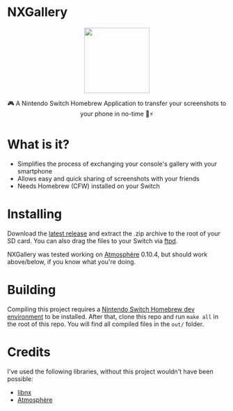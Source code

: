 # NXGallery

<p align="center">
    <img height="150" src="https://i.imgur.com/qSORf9M.png">
</p>

<p align="center">
    🎮 A Nintendo Switch Homebrew Application to transfer your screenshots to your phone in no-time 📱⚡
</p>

# What is it?
 + Simplifies the process of exchanging your console's gallery with your smartphone
 + Allows easy and quick sharing of screenshots with your friends
 + Needs Homebrew (CFW) installed on your Switch

# Installing
Download the [latest release](https://github.com/iUltimateLP/NXGallery/releases) and extract the .zip archive to the root of your SD card. You can also drag the files to your Switch via [ftpd](https://github.com/mtheall/ftpd). 

NXGallery was tested working on [Atmosphère](https://github.com/Atmosphere-NX/Atmosphere) 0.10.4, but should work above/below, if you know what you're doing.

# Building
Compiling this project requires a [Nintendo Switch Homebrew dev environment](https://switchbrew.org/wiki/Setting_up_Development_Environment) to be installed. After that, clone this repo and run `make all` in the root of this repo. You will find all compiled files in the `out/` folder.

# Credits
I've used the following libraries, without this project wouldn't have been possible:
 + [libnx](https://github.com/switchbrew/libnx)
 + [Atmosphère](https://github.com/Atmosphere-NX/Atmosphere)

